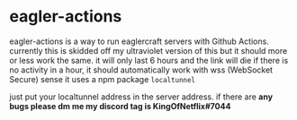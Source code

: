 # eagler-actions

eagler-actions is a way to run eaglercraft servers with Github Actions. currently this is skidded off my ultraviolet version of this but it should more or less work the same. it will only last 6 hours and the link will die if there is no activity in a hour, it should automatically work with wss (WebSocket Secure) sense it uses a npm package ```localtunnel```

just put your localtunnel address in the server address. if there are **any bugs please dm me my discord tag is KingOfNetflix#7044**
